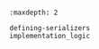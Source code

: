 ```{include} ../README.md
```

```{toctree}
:maxdepth: 2

defining-serializers
implementation_logic
```
